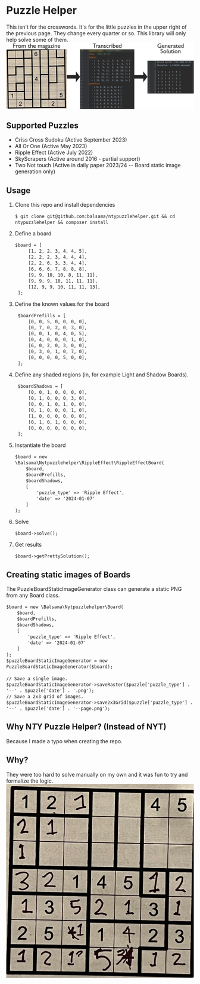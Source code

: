 # Puzzle Helper
This isn't for the crosswords. It's for the little puzzles in the upper right of the previous page. They change every
quarter or so. This library will only help solve some of them.
![Workflow](images/example.jpg)

## Supported Puzzles
* Criss Cross Sudoku (Active September 2023)
* All Or One (Active May 2023)
* Ripple Effect (Active July 2022)
* SkyScrapers (Active around 2016 - partial support)
* Two Not touch (Active in daily paper 2023/24 -- Board static image generation only)

## Usage
1. Clone this repo and install dependencies
   ```
   $ git clone git@github.com:balsama/ntypuzzlehelper.git && cd ntypuzzlehelper && composer install
   ```
2. Define a board
   ```injectablephp
   $board = [
        [1, 2, 2, 3, 4, 4, 5],
        [2, 2, 2, 3, 4, 4, 4],
        [2, 2, 6, 3, 3, 4, 4],
        [6, 6, 6, 7, 8, 8, 8],
        [9, 9, 10, 10, 8, 11, 11],
        [9, 9, 9, 10, 11, 11, 11],
        [12, 9, 9, 10, 11, 11, 13],
    ];
   ```
3. Define the known values for the board
   ```injectablephp
    $boardPrefills = [
        [0, 0, 5, 0, 0, 0, 0],
        [0, 7, 0, 2, 0, 3, 0],
        [0, 0, 1, 0, 4, 0, 5],
        [0, 4, 0, 0, 0, 1, 0],
        [6, 0, 2, 0, 3, 0, 0],
        [0, 3, 0, 1, 0, 7, 0],
        [0, 0, 0, 0, 5, 0, 0],
    ];
   ```
4. Define any shaded regions (in, for example Light and Shadow Boards).
   ```injectablephp
    $boardShadows = [
        [0, 0, 1, 0, 0, 0, 0],
        [0, 1, 0, 0, 0, 3, 0],
        [0, 0, 1, 0, 1, 0, 0],
        [0, 1, 0, 0, 0, 1, 0],
        [1, 0, 0, 0, 0, 0, 0],
        [0, 1, 0, 1, 0, 0, 0],
        [0, 0, 0, 0, 0, 0, 0],
    ];
   ```

5. Instantiate the board
   ```injectablephp
   $board = new \Balsama\Nytpuzzlehelper\RippleEffect\RippleEffectBoard(
       $board,
       $boardPrefills,
       $boardShadows,
       [
           'puzzle_type' => 'Ripple Effect',
           'date' => '2024-01-07'
       ]
   );
   ```
6. Solve
   ```injectablephp
   $board->solve();
   ```
7. Get results
    ```injectablephp
   $board->getPrettySolution();
    ```
## Creating static images of Boards
The PuzzleBoardStaticImageGenerator class can generate a static PNG from any Board class.

```injectablephp
$board = new \Balsama\Nytpuzzlehelper\Board(
    $board,
    $boardPrefills,
    $boardShadows,
    [
        'puzzle_type' => 'Ripple Effect',
        'date' => '2024-01-07'
    ]
);
$puzzleBoardStaticImageGenerator = new PuzzleBoardStaticImageGenerator($board);

// Save a single image.
$puzzleBoardStaticImageGenerator->saveRaster($puzzle['puzzle_type'] . '--' . $puzzle['date'] . '.png');
// Save a 2x3 grid of images.
$puzzleBoardStaticImageGenerator->save2x3Grid($puzzle['puzzle_type'] . '--' . $puzzle['date'] . '--page.png');
```

## Why N*T*Y Puzzle Helper? (Instead of NYT)
Because I made a typo when creating the repo.

## Why?
They were too hard to solve manually on my own and it was fun to try and formalize the logic.
![Attempts were made...](images/ripple-effect--2022-07-10--blank.jpg)
